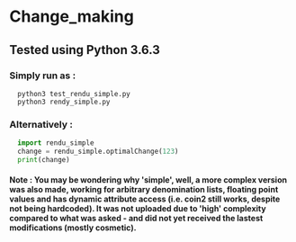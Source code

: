 # Change_making

## Tested using Python 3.6.3

### Simply run as : 
```console
  python3 test_rendu_simple.py
  python3 rendy_simple.py
```
                
### Alternatively :
```python
  import rendu_simple
  change = rendu_simple.optimalChange(123)
  print(change)
```


#### Note : You may be wondering why 'simple', well, a more complex version was also made, working for arbitrary denomination lists, floating point values and has dynamic attribute access (i.e. coin2 still works, despite not being hardcoded). It was not uploaded due to 'high' complexity compared to what was asked - and did not yet received the lastest modifications (mostly cosmetic). 
